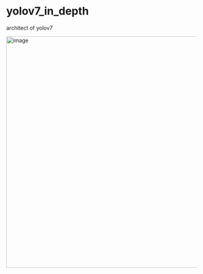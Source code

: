 # yolov7_in_depth

architect of yolov7

<img width="612" alt="image" src="https://user-images.githubusercontent.com/62583018/195305031-4bea0559-8b60-431d-94d8-c74fa7728570.png">
